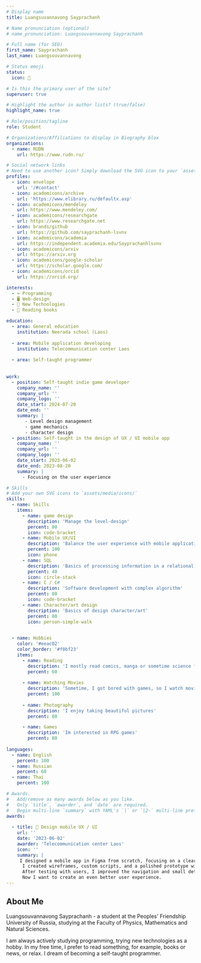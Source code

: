 ```yaml
---
# Display name
title: Luangsuvannavong Sayprachanh

# Name pronunciation (optional)
# name_pronunciation: Luangsouvannavong Sayprachanh

# Full name (for SEO)
first_name: Sayprachanh
last_name: Luangsouvannavong

# Status emoji
status:
  icon: 🥞

# Is this the primary user of the site?
superuser: true

# Highlight the author in author lists? (true/false)
highlight_name: true

# Role/position/tagline
role: Student

# Organizations/Affiliations to display in Biography blox
organizations:
  - name: RUDN
    url: https://www.rudn.ru/

# Social network links
# Need to use another icon? Simply download the SVG icon to your `assets/media/icons/` folder.
profiles:
  - icon: envelope
    url: '/#contact'
  - icon: academicons/archive
    url: 'https://www.elibrary.ru/defaultx.asp'
  - icon: academicons/mendeley
    url: https://www.mendeley.com/
  - icon: academicons/researchgate
    url: https://www.researchgate.net
  - icon: brands/github
    url: https://github.com/sayprachanh-lsvnv
  - icon: academicons/academia
    url: https://independent.academia.edu/Sayprachanhlsvnv
  - icon: academicons/arxiv
    url: https://arxiv.org
  - icon: academicons/google-scholar
    url: https://scholar.google.com/
  - icon: academicons/orcid
    url: https://orcid.org/

interests:
  - ⌨️ Programming
  - 🖥️ Web-design
  - 🤖 New Technologies
  - 📖 Reading books

education:
  - area: General education
    institution: Neerada school (Laos)
  
  - area: Mobile application developing
    institution: Telecommunication center Laos
        
  - area: Self-taught programmer
      
    
work:
  - position: Self-taught indie game developer
    company_name: ''
    company_url: ''
    company_logo: ''
    date_start: 2024-07-20
    date_end: ''
    summary: |
       - Level design management
       - game mechanics
       - character design
  - position: Self-taught in the design of UX / UI mobile app
    company_name: ''
    company_url: ''
    company_logo: ''
    date_start: 2023-06-02
    date_end: 2023-08-20
    summary: |
      - Focusing on the user experience

# Skills
# Add your own SVG icons to `assets/media/icons/`
skills:
  - name: Skills
    items:
      - name: game design
        description: 'Manage the level-design'
        percent: 80
        icon: code-bracket
      - name: Mobile UX/UI
        description: 'Balance the user experience with mobile application'
        percent: 100
        icon: phone
      - name: SQL
        description: 'Basics of processing information in a relational database'
        percent: 40
        icon: circle-stack
      - name: C / C#
        description: 'Software development with complex algorithm'
        percent: 80
        icon: code-bracket
      - name: Character/art design
        description: 'Basics of design character/art'
        percent: 80
        icon: person-simple-walk

      
  - name: Hobbies
    color: '#eeac02'
    color_border: '#f0bf23'
    items:
      - name: Reading
        description: 'I mostly read comics, manga or sometime science fiction'
        percent: 60
        
      - name: Watching Movies
        description: 'Sometime, I got bored with games, so I watch movies instead'
        percent: 100
        
      - name: Photography
        description: 'I enjoy taking beautiful pictures'
        percent: 80

      - name: Games
        description: 'Im interested in RPG games'
        percent: 80
        
languages:
  - name: English
    percent: 100
  - name: Russian
    percent: 60
  - name: Thai
    percent: 100

# Awards.
#   Add/remove as many awards below as you like.
#   Only `title`, `awarder`, and `date` are required.
#   Begin multi-line `summary` with YAML's `|` or `|2-` multi-line prefix and indent 2 spaces below.
awards:
    
  - title: 📱 Design mobile UX / UI
    url: ''
    date: '2023-06-02'
    awarder: 'Telecommunication center Laos'
    icon: ''
    summary: |
     I designed a mobile app in Figma from scratch, focusing on a clear UX/UI.
      I created wireframes, custom scripts, and a polished prototype with a thoughtful color scheme and user-friendly buttons.
      After testing with users, I improved the navigation and small details, such as animations. This project showed me how good design makes applications intuitive and enjoyable.
      Now I want to create an even better user experience.
---
```


## About Me

  Luangsouvannavong Sayprachanh -
  a student at the Peoples' Friendship University of Russia, studying at the Faculty of Physics, Mathematics and Natural
  Sciences.

  I am always actively studying programming, trying new technologies as a hobby.
  In my free time, I prefer to read something, for example, books or news, or relax.
  I dream of becoming a self-taught programmer.

